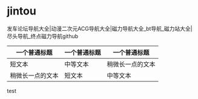# jintou
发车论坛导航大全|动漫二次元ACG导航大全|磁力导航大全_bt导航_磁力站大全| 尽头导航_终点磁力导航github 


| 一个普通标题 | 一个普通标题 | 一个普通标题 |
| ------ | ------ | ------ |
| 短文本 | 中等文本 | 稍微长一点的文本 |
| 稍微长一点的文本 | 短文本 | 中等文本 |

test
